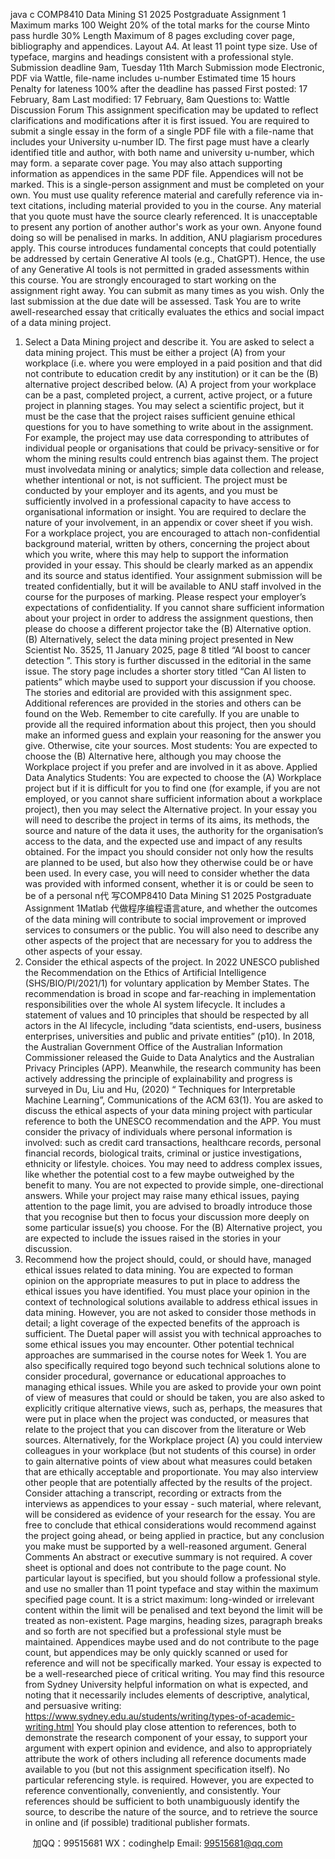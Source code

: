 java c
COMP8410   Data   Mining S1 2025
Postgraduate Assignment   1
Maximum   marks
100
Weight
20% of the total   marks for the   course
Minto pass   hurdle
30%
Length
Maximum of 8   pages excluding cover   page,   bibliography and   appendices.
Layout
A4. At   least   11   point type size.   Use of typeface,   margins and   headings consistent with a   professional style.
Submission deadline
9am, Tuesday   11th    March
Submission   mode
Electronic,   PDF via Wattle, file-name includes u-number
Estimated time
15   hours
Penalty for   lateness
100% after the deadline   has   passed
First   posted:
17   February, 8am
Last   modified:
17   February, 8am
Questions to:
Wattle   Discussion   Forum
This assignment specification   may   be   updated to   reflect clarifications and   modifications   after   it   is first   issued.
You   are   required to submit   a single   essay   in the form   of   a   single   PDF file   with   a   file-name   that   includes your   University   u-number   ID. The first   page   must   have a clearly   identified title   and   author, with   both   name and   university   u-number, which   may form. a separate   cover   page. You   may also attach supporting   information   as   appendices   in the   same   PDF file.   Appendices will   not   be   marked.
This   is a single-person assignment and   must   be   completed   on   your   own.   You   must   use quality   reference   material   and carefully   reference via   in-text citations,   including   material provided to you   in the course.    Any   material that you   quote   must   have   the   source   clearly   referenced.   It   is   unacceptable to   present   any   portion   of another author's work as your   own.   Anyone found doing so will   be   penalised   in   marks.   In addition, ANU   plagiarism   procedures apply. This course   introduces fundamental concepts that could   potentially   be   addressed   by certain Generative AI tools   (e.g., ChatGPT).   Hence, the   use of   any   Generative AI   tools   is   not   permitted in graded assessments within this course.
You are strongly encouraged to start   working   on   the   assignment   right   away.   You   can   submit   as   many times as you wish. Only the   last submission   at   the   due   date   will   be   assessed.
Task
You are to write awell-researched essay that   critically   evaluates   the   ethics   and   social impact   of a data   mining   project.
1. Select a   Data   Mining   project and   describe   it.
You   are asked to select a data   mining   project.   This   must   be   either   a   project   (A)   from   your workplace   (i.e. where you were employed   in   a   paid   position   and that did   not   contribute   to education credit   by any   institution) or   it   can   be the   (B)   alternative   project   described   below.
(A) A   project from your workplace   can   be a   past, completed   project, a   current,   active project, or a future   project   in   planning stages. You   may   select   a   scientific   project,   but   it   must   be the case that the   project   raises sufficient genuine   ethical   questions for you   to   have something to write about   in the assignment.   For   example, the   project   may   use   data corresponding to attributes of   individual   people or organisations   that   could   be   privacy-sensitive or for whom the   mining   results could entrench   bias   against them.   The   project   must   involvedata   mining or analytics; simple data   collection   and   release, whether   intentional   or   not,   is   not sufficient. The   project   must   be conducted   by your employer   and   its   agents, and   you   must   be sufficiently   involved   in a   professional capacity to   have access to   organisational   information or   insight. You   are   required to declare   the   nature of your   involvement,   in   an appendix or cover   sheet   if you   wish.
For a workplace   project, you   are encouraged to attach   non-confidential   background   material, written   by others, concerning the   project about   which you   write,   where   this   may help to support the   information   provided   in your essay. This should   be   clearly   marked   as   an   appendix and   its source and status   identified. Your   assignment   submission   will   be   treated   confidentially,   but   it will   be available to ANU staff   involved   in the   course for   the   purposes   of      marking.   Please   respect your employer’s expectations of confidentiality.   If you   cannot   share sufficient   information about your   project   in order to address the   assignment   questions, then   please do choose a different   projector take the   (B)   Alternative   option.
(B) Alternatively,   select the data   mining   project   presented   in   New Scientist   No.   3525,   11   January 2025,   page 8 titled “AI boost   to cancer   detection   ”.      This   story   is   further   discussed   in   the editorial   in the same   issue.    The story   page   includes   a   shorter   story titled   “Can AI   listen      to patients” which   maybe   used to   support your discussion   if you choose. The   stories   and   editorial are   provided with this assignment spec.      Additional   references   are   provided   in the   stories   and others can   be found   on the Web.   Remember to cite   carefully.   If   you   are   unable   to   provide all the   required   information about this   project, then you should   make   an   informed guess   and explain your   reasoning for the answer   you   give.   Otherwise,   cite   your   sources.
Most students: You are expected to   choose the   (B)   Alternative   here,   although   you   may choose the Workplace   project   if you   prefer   and are   involved   in   it   as above.    Applied   Data Analytics Students: You are expected to   choose the   (A)   Workplace   project   but   if   it   is   difficult   for you to find one   (for example,   if you   are   not   employed,   or you   cannot   share   sufficient   information about a workplace   project), then you   may   select the   Alternative   project.
In your essay you will   need to describe the   project   in   terms   of   its   aims,   its   methods,   the source and   nature of the data   it   uses, the authority   for   the   organisation’s   access   to   the data, and the expected   use and   impact of   any   results   obtained. For the impact you   should   consider   not   only   how the   results are   planned to   be   used,   but   also   how they otherwise   could   be or   have   been   used.    In every   case, you   will   need   to   consider   whether   the   data   was   provided with   informed consent, whether   it   is or could   be   seen to   be   of   a   personal   n代 写COMP8410 Data Mining S1 2025 Postgraduate Assignment 1Matlab
代做程序编程语言ature,   and whether the outcomes of the data   mining   will   contribute to   social   improvement   or   improved services to consumers or the   public.    You   will   also   need   to   describe   any   other aspects of the   project that   are   necessary for you to address the   other   aspects   of your   essay.
2. Consider the ethical aspects   of   the   project.
In   2022   UNESCO   published the Recommendation on the Ethics   of   Artificial   Intelligence   (SHS/BIO/PI/2021/1) for voluntary application   by   Member States. The   recommendation   is   broad   in scope and far-reaching   in   implementation   responsibilities   over the whole AI system   lifecycle.   It   includes a statement of values and   10   principles   that   should   be   respected   by   all actors   in the AI   lifecycle,   including “data scientists, end-users, business enterprises,   universities and public and private entities”   (p10).   In   2018, the Australian Government   Office   of the Australian   Information Commissioner   released the   Guide   to Data Analytics and the   Australian Privacy Principles   (APP).    Meanwhile, the   research   community   has   been   actively      addressing the   principle of   explainability and   progress   is surveyed   in   Du,   Liu and   Hu,   (2020)   “   Techniques   for   Interpretable   Machine   Learning”, Communications   of   the   ACM   63(1).
You   are asked to discuss the ethical aspects   of your   data   mining   project   with   particular   reference to   both the   UNESCO   recommendation   and the APP.      You   must consider the   privacy of   individuals where   personal   information   is   involved: such as credit   card   transactions,   healthcare   records,   personal financial   records,   biological traits, criminal or   justice   investigations, ethnicity or   lifestyle. choices.
You   may   need to address complex   issues,   like whether the   potential cost   to   a   few   maybe outweighed   by the   benefit to   many. You are   not expected to   provide   simple,   one-directional   answers.    While your   project   may   raise   many ethical   issues,   paying attention to the   page   limit, you are advised to   broadly   introduce those that you   recognise   but   then   to   focus   your   discussion   more deeply on some   particular   issue(s) you choose.   For   the   (B)   Alternative   project, you are expected to   include    the   issues   raised   in the stories   in   your   discussion.
3.   Recommend   how the   project should, could,   or should   have,   managed   ethical   issues   related to data   mining.
You   are expected to forman opinion on the   appropriate   measures   to   put   in   place   to   address the ethical   issues you   have   identified.    You   must   place your opinion   in the   context   of technological solutions available to address   ethical   issues   in data   mining.   However,   you   are   not asked to consider those   methods   in   detail; a   light   coverage   of the   expected   benefits   of the   approach   is   sufficient. The   Duetal   paper   will   assist   you   with   technical   approaches   to some ethical   issues you   may encounter. Other   potential technical   approaches   are summarised   in the course   notes for Week   1.    You are   also   specifically   required togo   beyond   such technical solutions alone to consider   procedural, governance   or   educational   approaches to   managing ethical   issues.
While you   are asked to   provide your own   point   of view   of   measures that   could   or   should   be   taken, you are also asked to   explicitly   critique   alternative   views,   such   as,   perhaps,   the   measures that   were   put   in   place when the   project was conducted, or   measures that   relate   to the   project that you can   discover from the   literature or   Web   sources.   Alternatively,   for   the Workplace   project   (A) you could   interview colleagues   in your workplace   (but   not students of this   course)   in order to gain alternative   points   of   view   about   what   measures could   betaken that are ethically acceptable   and   proportionate. You   may   also   interview   other   people that   are   potentially affected   by the   results of the   project. Consider   attaching   a   transcript,   recording or   extracts from the   interviews as appendices to your   essay -   such   material, where   relevant, will   be considered as evidence   of your   research   for   the   essay.   You are free to conclude that ethical considerations   would   recommend   against   the   project   going   ahead, or   being applied   in   practice,   but   any conclusion you   make   must   be supported   by   a well-reasoned argument.
General Comments
An   abstract or executive summary   is   not   required. A cover   sheet   is   optional   and   does   not   contribute to the   page count.   No   particular   layout   is specified,   but you should   follow   a   professional style. and   use   no smaller than   11   point typeface   and stay   within   the   maximum   specified   page count.   It   is a strict   maximum:   long-winded or   irrelevant   content   within   the         limit will   be   penalised and text   beyond the   limit will   be treated   as   non-existent.   Page   margins,   heading sizes,   paragraph   breaks   and so forth are   not specified   but   a   professional   style   must   be   maintained. Appendices   maybe   used   and do   not contribute to the   page   count,   but appendices   may   be only quickly scanned   or   used for   reference   and   will   not   be   specifically   marked.
Your essay   is expected to   be a well-researched   piece   of   critical   writing.   You   may   find   this resource from Sydney   University   helpful   information on what   is expected, and   noting   that   it   necessarily   includes elements of descriptive, analytical, and   persuasive   writing:
https://www.sydney.edu.au/students/writing/types-of-academic-writing.html
You should   play close attention to   references,   both to   demonstrate the   research component of your essay, to support your   argument   with   expert   opinion   and   evidence,   and   also to appropriately attribute the work of   others   including   all   reference   documents   made available to you   (but   not this assignment specification   itself).      No   particular   referencing   style. is   required.   However, you are expected to   reference   conventionally,   conveniently,   and   consistently. Your   references should   be sufficient to   both   unambiguously   identify the   source, to describe the   nature of the source,   and to   retrieve   the   source   in   online   and   (if   possible) traditional   publisher formats.




         
加QQ：99515681  WX：codinghelp  Email: 99515681@qq.com
